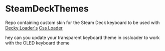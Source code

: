 # SteamDeckThemes

Repo containing custom skin for the Steam Deck keyboard to be used with [Decky Loader's](https://github.com/SteamDeckHomebrew/decky-loader) [Css Loader](https://github.com/suchmememanyskill/CssLoader-ThemeDb)


hey can you update your transparent keyboard theme in cssloader to work with the OLED keyboard theme
